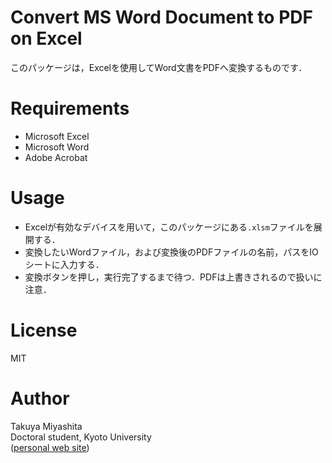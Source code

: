 # Convert MS Word Document to PDF on Excel
このパッケージは，Excelを使用してWord文書をPDFへ変換するものです．

# Requirements
- Microsoft Excel
- Microsoft Word
- Adobe Acrobat

# Usage
- Excelが有効なデバイスを用いて，このパッケージにある`.xlsm`ファイルを展開する．
- 変換したいWordファイル，および変換後のPDFファイルの名前，パスをIOシートに入力する．
- 変換ボタンを押し，実行完了するまで待つ．PDFは上書きされるので扱いに注意．

# License
MIT  

# Author
Takuya Miyashita   
Doctoral student, Kyoto University  
([personal web site](https://hydrocoast.jp))  
